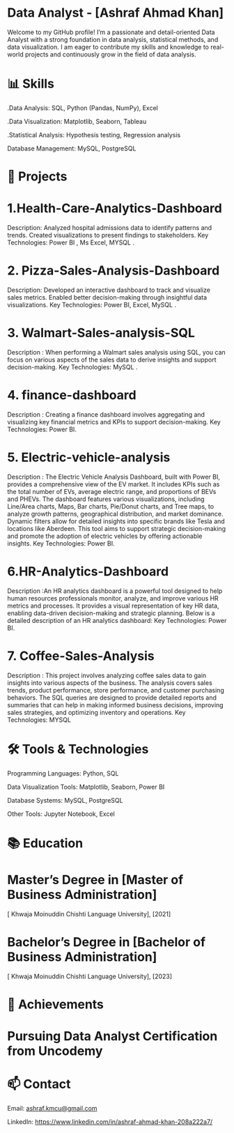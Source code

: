 # Data Analyst - [Ashraf Ahmad Khan]
Welcome to my GitHub profile! I’m a passionate and detail-oriented Data Analyst with a strong foundation in data analysis, statistical methods, and data visualization. I am eager to contribute my skills and knowledge to real-world projects and continuously grow in the field of data analysis.
# 📊 Skills
.Data Analysis: SQL, Python (Pandas, NumPy), Excel

.Data Visualization: Matplotlib, Seaborn, Tableau

.Statistical Analysis: Hypothesis testing, Regression analysis

Database Management: MySQL, PostgreSQL

# 🚀 Projects

# 1.Health-Care-Analytics-Dashboard
Description: Analyzed hospital admissions data to identify patterns and trends. Created visualizations to present findings to stakeholders.
Key Technologies:  Power BI , Ms Excel, MYSQL .
# 2. Pizza-Sales-Analysis-Dashboard
Description: Developed an interactive dashboard to track and visualize sales metrics. Enabled better decision-making through insightful data visualizations.
Key Technologies: Power BI, Excel, MySQL .
# 3. Walmart-Sales-analysis-SQL
Description : When performing a Walmart sales analysis using SQL, you can focus on various aspects of the sales data to derive insights and support decision-making. 
Key Technologies: MySQL .
# 4. finance-dashboard
Description : Creating a finance dashboard involves aggregating and visualizing key financial metrics and KPIs to support decision-making. 
Key Technologies: Power BI.
# 5. Electric-vehicle-analysis
Description : The Electric Vehicle Analysis Dashboard, built with Power BI, provides a comprehensive view of the EV market. It includes KPIs such as the total number of EVs, average electric range, and proportions of BEVs and PHEVs. The dashboard features various visualizations, including Line/Area charts, Maps, Bar charts, Pie/Donut charts, and Tree maps, to analyze growth patterns, geographical distribution, and market dominance. Dynamic filters allow for detailed insights into specific brands like Tesla and locations like Aberdeen. This tool aims to support strategic decision-making and promote the adoption of electric vehicles by offering actionable insights.
Key Technologies: Power BI.
# 6.HR-Analytics-Dashboard
Description :An HR analytics dashboard is a powerful tool designed to help human resources professionals monitor, analyze, and improve various HR metrics and processes. It provides a visual representation of key HR data, enabling data-driven decision-making and strategic planning. Below is a detailed description of an HR analytics dashboard:
Key Technologies: Power BI.

# 7. Coffee-Sales-Analysis
Description : This project involves analyzing coffee sales data to gain insights into various aspects of the business. The analysis covers sales trends, product performance, store performance, and customer purchasing behaviors. The SQL queries are designed to provide detailed reports and summaries that can help in making informed business decisions, improving sales strategies, and optimizing inventory and operations.
Key Technologies: MYSQL

# 🛠️ Tools & Technologies
Programming Languages: Python, SQL

Data Visualization Tools: Matplotlib, Seaborn, Power BI

Database Systems: MySQL, PostgreSQL

Other Tools: Jupyter Notebook, Excel

# 📚 Education
# Master’s Degree in [Master of Business Administration]
[ Khwaja Moinuddin Chishti Language University], [2021]


# Bachelor’s Degree in [Bachelor of Business Administration]
[ Khwaja Moinuddin Chishti Language University], [2023]

# 🌟 Achievements

# Pursuing Data Analyst Certification from Uncodemy

# 📫 Contact
Email: ashraf.kmcu@gmail.com

LinkedIn: https://www.linkedin.com/in/ashraf-ahmad-khan-208a222a7/













